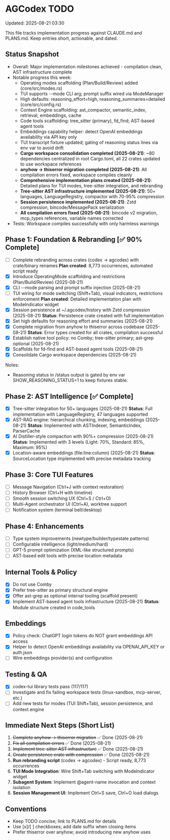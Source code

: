 # AGCodex TODO

Updated: 2025-08-21 03:30

This file tracks implementation progress against CLAUDE.md and PLANS.md. Keep entries short, actionable, and dated.

## Status Snapshot

- Overall: Major implementation milestones achieved - compilation clean, AST infrastructure complete
- Notable progress this week:
  - Operating modes scaffolding (Plan/Build/Review) added (core/src/modes.rs)
  - TUI supports --mode CLI arg; prompt suffix wired via ModeManager
  - High defaults: reasoning_effort=high, reasoning_summaries=detailed (core/src/config.rs)
  - Context Engine scaffolding: ast_compactor, semantic_index, retrieval, embeddings, cache
  - Code tools scaffolding: tree_sitter (primary), fd_find; AST-based agent tools
  - Embeddings capability helper: detect OpenAI embeddings availability via API key only
  - TUI transcript fixture updated; gating of reasoning status lines via env var to avoid drift
  - **Cargo workspace consolidation completed (2025-08-21)**: ~80 dependencies centralized in root Cargo.toml, all 22 crates updated to use workspace references
  - **anyhow → thiserror migration completed (2025-08-21)**: All compilation errors fixed, workspace compiles cleanly
  - **Comprehensive implementation plans created (2025-08-21)**: Detailed plans for TUI modes, tree-sitter integration, and rebranding
  - **Tree-sitter AST infrastructure implemented (2025-08-21)**: 50+ languages, LanguageRegistry, compactor with 70-95% compression
  - **Session persistence implemented (2025-08-21)**: Zstd compression, bincode/MessagePack serialization
  - **All compilation errors fixed (2025-08-21)**: bincode v2 migration, mcp_types references, variable names corrected
- Tests: Workspace compiles successfully with only harmless warnings

## Phase 1: Foundation & Rebranding [✅ 90% Complete]

- [ ] Complete rebranding across crates (codex → agcodex) with crate/binary renames
      **Plan created**: 8,773 occurrences, automated script ready
- [x] Introduce OperatingMode scaffolding and restrictions (Plan/Build/Review) (2025-08-21)
- [x] CLI --mode parsing and prompt suffix injection (2025-08-21)
- [ ] TUI wiring for mode switching (Shift+Tab), visual indicators, restrictions enforcement
      **Plan created**: Detailed implementation plan with ModeIndicator widget
- [x] Session persistence at ~/.agcodex/history with Zstd compression (2025-08-21)
      **Status**: Persistence crate created with full implementation
- [x] Set high defaults for reasoning effort and summaries (2025-08-21)
- [x] Complete migration from anyhow to thiserror across codebase (2025-08-21)
      **Status**: Error types created for all crates, compilation successful
- [x] Establish native tool policy: no Comby; tree-sitter primary; ast-grep optional (2025-08-21)
- [x] Scaffolds for fd-find and AST-based agent tools (2025-08-21)
- [x] Consolidate Cargo workspace dependencies (2025-08-21)

Notes:

- Reasoning status in /status output is gated by env var SHOW_REASONING_STATUS=1 to keep fixtures stable.

## Phase 2: AST Intelligence [✅ Complete]

- [x] Tree-sitter integration for 50+ languages (2025-08-21)
      **Status**: Full implementation with LanguageRegistry, 47 languages supported
- [x] AST-RAG engine: hierarchical chunking, indexing, embeddings (2025-08-21)
      **Status**: Implemented with ASTIndexer, SemanticIndex, ParserCache
- [x] AI Distiller-style compaction with 90%+ compression (2025-08-21)
      **Status**: Implemented with 3 levels (Light: 70%, Standard: 85%, Maximum: 95%)
- [x] Location-aware embeddings (file:line:column) (2025-08-21)
      **Status**: SourceLocation type implemented with precise metadata tracking

## Phase 3: Core TUI Features

- [ ] Message Navigation (Ctrl+J with context restoration)
- [ ] History Browser (Ctrl+H with timeline)
- [ ] Smooth session switching UX (Ctrl+S / Ctrl+O)
- [ ] Multi-Agent orchestrator UI (Ctrl+A), worktree support
- [ ] Notification system (terminal bell/desktop)

## Phase 4: Enhancements

- [ ] Type system improvements (newtype/builder/typestate patterns)
- [ ] Configurable intelligence (light/medium/hard)
- [ ] GPT-5 prompt optimization (XML-like structured prompts)
- [ ] AST-based edit tools with precise location metadata

## Internal Tools & Policy

- [x] Do not use Comby
- [x] Prefer tree-sitter as primary structural engine
- [x] Offer ast-grep as optional internal tooling (scaffold present)
- [x] Implement AST-based agent tools infrastructure (2025-08-21)
      **Status**: Module structure created in code_tools

## Embeddings

- [x] Policy check: ChatGPT login tokens do NOT grant embeddings API access
- [x] Helper to detect OpenAI embeddings availability via OPENAI_API_KEY or auth.json
- [ ] Wire embeddings provider(s) and configuration

## Testing & QA

- [x] codex-tui library tests pass (117/117)
- [ ] Investigate and fix failing workspace tests (linux-sandbox, mcp-server, etc.)
- [ ] Add new tests for modes (TUI Shift+Tab), session persistence, and context engine

## Immediate Next Steps (Short List)

1. ~~Complete anyhow → thiserror migration~~ ✅ Done (2025-08-21)
2. ~~Fix all compilation errors~~ ✅ Done (2025-08-21)
3. ~~Implement tree-sitter AST infrastructure~~ ✅ Done (2025-08-21)
4. ~~Create persistence crate with compression~~ ✅ Done (2025-08-21)
5. **Run rebranding script** (codex → agcodex) - Script ready, 8,773 occurrences
6. **TUI Mode Integration**: Wire Shift+Tab switching with ModeIndicator widget
7. **Subagent System**: Implement @agent-name invocation and context isolation
8. **Session Management UI**: Implement Ctrl+S save, Ctrl+O load dialogs

## Conventions

- Keep TODO concise; link to PLANS.md for details
- Use [x]/[ ] checkboxes; add date suffix when closing items
- Prefer thiserror over anyhow; avoid introducing new anyhow uses
